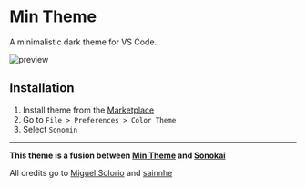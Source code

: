 
# Min Theme

A minimalistic dark theme for VS Code.

![preview](#)


## Installation

1. Install theme from the [Marketplace](https://marketplace.visualstudio.com/items?itemName=miguelsolorio.min-theme)
2. Go to `File > Preferences > Color Theme`
3. Select `Sonomin`

---

**This theme is a fusion between [Min Theme](https://marketplace.visualstudio.com/items?itemName=miguelsolorio.min-theme) and [Sonokai](https://marketplace.visualstudio.com/items?itemName=sainnhe.sonokai)**

All credits go to [Miguel Solorio](https://marketplace.visualstudio.com/publishers/miguelsolorio) and [sainnhe](https://marketplace.visualstudio.com/publishers/sainnhe)
